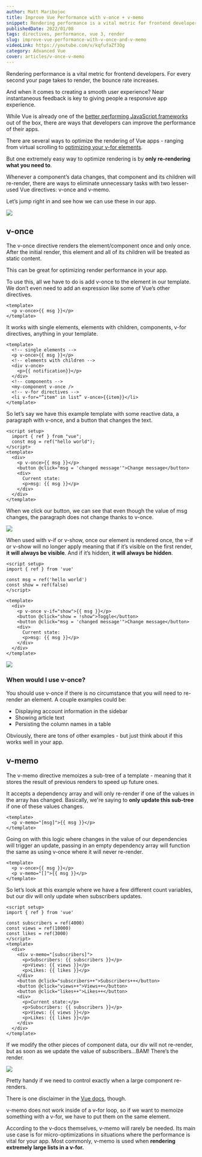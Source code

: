 ```yaml
---
author: Matt Maribojoc
title: Improve Vue Performance with v-once + v-memo
snippet: Rendering performance is a vital metric for frontend developers. Improve your Vue app's performance with these two directives.
publishedDate: 2022/01/08
tags: directives, performance, vue 3, render
slug: improve-vue-performance-with-v-once-and-v-memo
videoLink: https://youtube.com/v/kqfufaZf3Og
category: Advanced Vue
cover: articles/v-once-v-memo
---
```

Rendering performance is a vital metric for frontend developers. For every second your page takes to render, the bounce rate increases.

And when it comes to creating a smooth user experience? Near instantaneous feedback is key to giving people a responsive app experience.

While Vue is already one of the [better performing JavaScript frameworks](https://dev.to/omohokcoj/vue-3-real-life-performance-3iie) out of the box, there are ways that developers can improve the performance of their apps.

There are several ways to optimize the rendering of Vue apps - ranging from virtual scrolling to [optimizing your v-for elements](https://learnvue.co/2020/02/6-techniques-to-write-better-vuejs-v-for-loops/).

But one extremely easy way to optimize rendering is by **only re-rendering what you need to**.

Whenever a component’s data changes, that component and its children will re-render, there are ways to eliminate unnecessary tasks with two lesser-used Vue directives: v-once and v-memo.

Let’s jump right in and see how we can use these in our app.

![](https://storage.googleapis.com/twg-content/images/mobile-page-speed-new-industry-benchmarks-01-.width-1600.png)

## v-once

The v-once directive renders the element/component once and only once. After the initial render, this element and all of its children will be treated as static content.

This can be great for optimizing render performance in your app.

To use this, all we have to do is add v-once to the element in our template. We don’t even need to add an expression like some of Vue’s other directives.

```vue
<template>
  <p v-once>{{ msg }}</p>
</template>
```

It works with single elements, elements with children, components, v-for directives, anything in your template.

```vue{}[App.vue]
<template>
  <!-- single elements -->
  <p v-once>{{ msg }}</p>
  <!-- elements with children -->
  <div v-once>
    <p>{{ notification}}</p>
  </div>
  <!-- components -->
  <my-component v-once />
  <!-- v-for directives -->
  <li v-for="”item" in list” v-once>{{item}}</li>
</template>
```

So let’s say we have this example template with some reactive data, a paragraph with v-once, and a button that changes the text.

```vue{}[VOnceExample.vue]
<script setup>
  import { ref } from "vue";
  const msg = ref("hello world");
</script>
<template>
  <div>
    <p v-once>{{ msg }}</p>
    <button @click="msg = 'changed message'">Change message</button>
    <div>
      Current state:
      <p>msg: {{ msg }}</p>
    </div>
  </div>
</template>
```

When we click our button, we can see that even though the value of msg changes, the paragraph does not change thanks to v-once.

![](/img/articles/v-once-v-memo/1.png)

When used with v-if or v-show, once our element is rendered once, the v-if or v-show will no longer apply meaning that if it’s visible on the first render, **it will always be visible**. And if it’s hidden, **it will always be hidden**.

```vue
<script setup>
import { ref } from 'vue'

const msg = ref('hello world')
const show = ref(false)
</script>

<template>
  <div>
    <p v-once v-if="show">{{ msg }}</p>
    <button @click="show = !show">Toggle</button>
    <button @click="msg = 'changed message'">Change message</button>
    <div>
      Current state:
      <p>msg: {{ msg }}</p>
    </div>
  </div>
</template>
```

![](/img/articles/v-once-v-memo/2.png)

### When would I use v-once?

You should use v-once if there is no circumstance that you will need to re-render an element. A couple examples could be:

- Displaying account information in the sidebar
- Showing article text
- Persisting the column names in a table

Obviously, there are tons of other examples - but just think about if this works well in your app.

## v-memo

The v-memo directive memoizes a sub-tree of a template - meaning that it stores the result of previous renders to speed up future ones.

It accepts a dependency array and will only re-render if one of the values in the array has changed. Basically, we're saying to **only update this sub-tree** if one of these values changes.

```vue
<template>
  <p v-memo="[msg]">{{ msg }}</p>
</template>
```

Going on with this logic where changes in the value of our dependencies will trigger an update, passing in an empty dependency array will function the same as using v-once where it will never re-render.

```vue
<template>
  <p v-once>{{ msg }}</p>
  <p v-memo="[]">{{ msg }}</p>
</template>
```

So let’s look at this example where we have a few different count variables, but our div will only update when subscribers updates.

```vue
<script setup>
import { ref } from 'vue'

const subscribers = ref(4000)
const views = ref(10000)
const likes = ref(3000)
</script>
<template>
  <div>
    <div v-memo="[subscribers]">
      <p>Subscribers: {{ subscribers }}</p>
      <p>Views: {{ views }}</p>
      <p>Likes: {{ likes }}</p>
    </div>
    <button @click="subscribers++">Subscribers++</button>
    <button @click="views++">Views++</button>
    <button @click="likes++">Likes++</button>
    <div>
      <p>Current state:</p>
      <p>Subscribers: {{ subscribers }}</p>
      <p>Views: {{ views }}</p>
      <p>Likes: {{ likes }}</p>
    </div>
  </div>
</template>
```

If we modify the other pieces of component data, our div will not re-render, but as soon as we update the value of subscribers…BAM! There’s the render.

![](/img/articles/v-once-v-memo/3.gif)

Pretty handy if we need to control exactly when a large component re-renders.

There is one disclaimer in the [Vue docs](https://v3.vuejs.org/api/directives.html#v-memo), though.

v-memo does not work inside of a v-for loop, so if we want to memoize something with a v-for, we have to put them on the same element.

According to the v-docs themselves, v-memo will rarely be needed. Its main use case is for micro-optimizations in situations where the performance is vital for your app. Most commonly, v-memo is used when **rendering extremely large lists in a v-for.**
